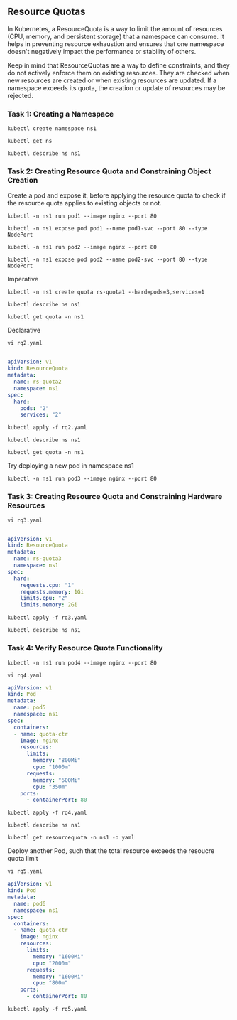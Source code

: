## Resource Quotas
In Kubernetes, a ResourceQuota is a way to limit the amount of resources (CPU, memory, and persistent storage) that a namespace can consume. It helps in preventing resource exhaustion and ensures that one namespace doesn't negatively impact the performance or stability of others.

Keep in mind that ResourceQuotas are a way to define constraints, and they do not actively enforce them on existing resources. They are checked when new resources are created or when existing resources are updated. If a namespace exceeds its quota, the creation or update of resources may be rejected.

### Task 1: Creating a Namespace

```
kubectl create namespace ns1
```
```
kubectl get ns
```
```
kubectl describe ns ns1
```


### Task 2: Creating Resource Quota and Constraining Object Creation

Create a pod and expose it, before applying the resource quota to check if the resource quota applies to existing objects or not.
```
kubectl -n ns1 run pod1 --image nginx --port 80
```
```
kubectl -n ns1 expose pod pod1 --name pod1-svc --port 80 --type NodePort
```
```
kubectl -n ns1 run pod2 --image nginx --port 80
```
```
kubectl -n ns1 expose pod pod2 --name pod2-svc --port 80 --type NodePort
```
Imperative 
```
kubectl -n ns1 create quota rs-quota1 --hard=pods=3,services=1
```
```
kubectl describe ns ns1
```
```
kubectl get quota -n ns1
```
Declarative
```
vi rq2.yaml
```
```yaml

apiVersion: v1
kind: ResourceQuota
metadata:
  name: rs-quota2
  namespace: ns1
spec:
  hard:
    pods: "2"
    services: "2"

```
```
kubectl apply -f rq2.yaml
```
```
kubectl describe ns ns1
```
```
kubectl get quota -n ns1
```
Try deploying a new pod in namespace ns1
```
kubectl -n ns1 run pod3 --image nginx --port 80
```

### Task 3: Creating Resource Quota and Constraining Hardware Resources

```
vi rq3.yaml
```
```yaml

apiVersion: v1
kind: ResourceQuota
metadata:
  name: rs-quota3
  namespace: ns1
spec:
  hard:
    requests.cpu: "1"
    requests.memory: 1Gi
    limits.cpu: "2"
    limits.memory: 2Gi
```
```
kubectl apply -f rq3.yaml
```
```
kubectl describe ns ns1
```

### Task 4: Verify Resource Quota Functionality
```
kubectl -n ns1 run pod4 --image nginx --port 80
```
```
vi rq4.yaml
```
```yaml
apiVersion: v1
kind: Pod
metadata:
  name: pod5
  namespace: ns1
spec:
  containers:
  - name: quota-ctr
    image: nginx
    resources:
      limits:
        memory: "800Mi"
        cpu: "1000m"
      requests:
        memory: "600Mi"
        cpu: "350m"
    ports:
      - containerPort: 80
```
```	  
kubectl apply -f rq4.yaml
```
```
kubectl describe ns ns1
```
```
kubectl get resourcequota -n ns1 -o yaml
```
Deploy another Pod, such that the total resource exceeds the resoucre quota limit
```
vi rq5.yaml
```
```yaml
apiVersion: v1
kind: Pod
metadata:
  name: pod6
  namespace: ns1
spec:
  containers:
  - name: quota-ctr
    image: nginx
    resources:
      limits:
        memory: "1600Mi"
        cpu: "2000m"
      requests:
        memory: "1600Mi"
        cpu: "800m"
    ports:
      - containerPort: 80
```
```
kubectl apply -f rq5.yaml
```

